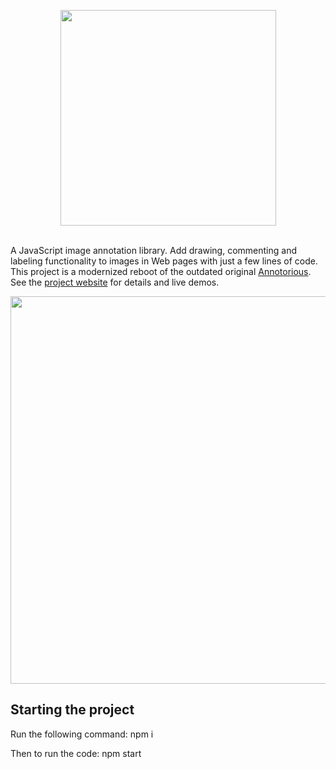 <p align="center">
  <img width="345" src="https://raw.githubusercontent.com/recogito/annotorious/master/annotorious-logo-white-small.png" />
  <br/><br/>
</p>

A JavaScript image annotation library. Add drawing, commenting and labeling functionality to images
in Web pages with just a few lines of code. This project is a modernized reboot of the outdated 
original [Annotorious](https://github.com/annotorious/annotorious). See the 
[project website](https://recogito.github.io/annotorious/) for details and live demos.

<img width="620" src="https://raw.githubusercontent.com/recogito/annotorious/master/screenshot.jpg" />

## Starting the project

Run the following command:
npm i

Then to run the code:
npm start